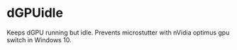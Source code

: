 # dGPUidle
Keeps dGPU running but idle. Prevents microstutter with nVidia optimus gpu switch in Windows 10.
